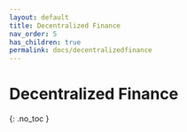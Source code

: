 ```yaml
---
layout: default
title: Decentralized Finance
nav_order: 5
has_children: true
permalink: docs/decentralizedfinance
---
```

 
# Decentralized Finance
{: .no_toc }

